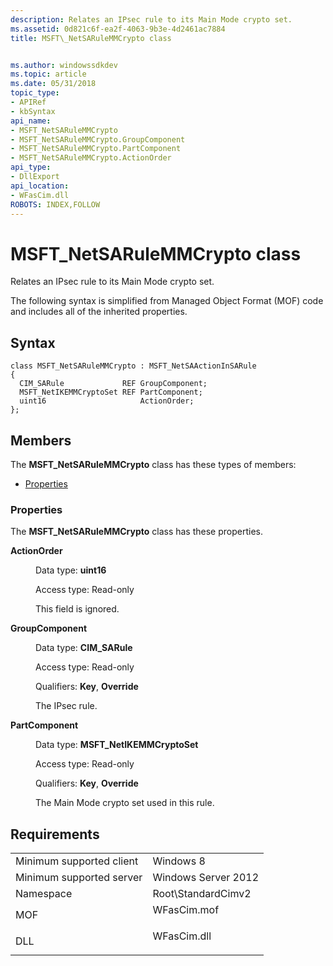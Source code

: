 ```yaml
---
description: Relates an IPsec rule to its Main Mode crypto set.
ms.assetid: 0d821c6f-ea2f-4063-9b3e-4d2461ac7884
title: MSFT\_NetSARuleMMCrypto class


ms.author: windowssdkdev
ms.topic: article
ms.date: 05/31/2018
topic_type: 
- APIRef
- kbSyntax
api_name: 
- MSFT_NetSARuleMMCrypto
- MSFT_NetSARuleMMCrypto.GroupComponent
- MSFT_NetSARuleMMCrypto.PartComponent
- MSFT_NetSARuleMMCrypto.ActionOrder
api_type: 
- DllExport
api_location: 
- WFasCim.dll
ROBOTS: INDEX,FOLLOW
---
```


# MSFT\_NetSARuleMMCrypto class

Relates an IPsec rule to its Main Mode crypto set.

The following syntax is simplified from Managed Object Format (MOF) code and includes all of the inherited properties.

## Syntax

``` syntax
class MSFT_NetSARuleMMCrypto : MSFT_NetSAActionInSARule
{
  CIM_SARule             REF GroupComponent;
  MSFT_NetIKEMMCryptoSet REF PartComponent;
  uint16                     ActionOrder;
};
```

## Members

The **MSFT\_NetSARuleMMCrypto** class has these types of members:

-   [Properties](#properties)

### Properties

The **MSFT\_NetSARuleMMCrypto** class has these properties.

<dl> <dt>

**ActionOrder**
</dt> <dd> <dl> <dt>

Data type: **uint16**
</dt> <dt>

Access type: Read-only
</dt> </dl>

This field is ignored.

</dd> <dt>

**GroupComponent**
</dt> <dd> <dl> <dt>

Data type: **CIM\_SARule**
</dt> <dt>

Access type: Read-only
</dt> <dt>

Qualifiers: **Key**, **Override**
</dt> </dl>

The IPsec rule.

</dd> <dt>

**PartComponent**
</dt> <dd> <dl> <dt>

Data type: **MSFT\_NetIKEMMCryptoSet**
</dt> <dt>

Access type: Read-only
</dt> <dt>

Qualifiers: **Key**, **Override**
</dt> </dl>

The Main Mode crypto set used in this rule.

</dd> </dl>

## Requirements



|                                     |                                                                                        |
|-------------------------------------|----------------------------------------------------------------------------------------|
| Minimum supported client<br/> | Windows 8<br/>                                                                   |
| Minimum supported server<br/> | Windows Server 2012<br/>                                                         |
| Namespace<br/>                | Root\\StandardCimv2<br/>                                                         |
| MOF<br/>                      | <dl> <dt>WFasCim.mof</dt> </dl> |
| DLL<br/>                      | <dl> <dt>WFasCim.dll</dt> </dl> |



 

 




